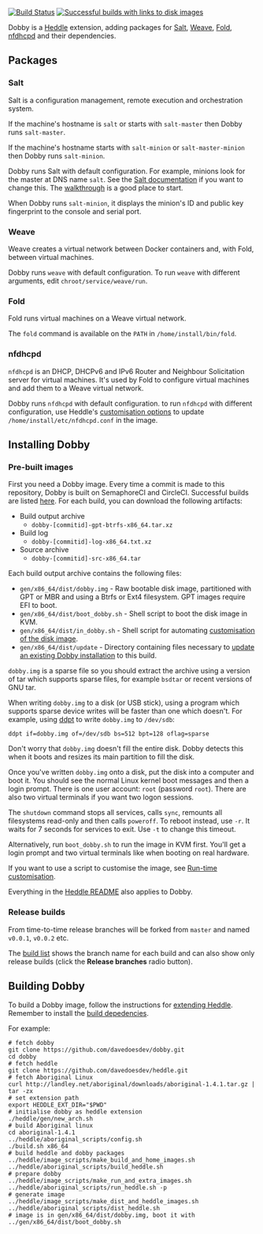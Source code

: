 [![Build Status](https://circleci.com/gh/davedoesdev/dobby.svg?style=svg)](https://circleci.com/gh/davedoesdev/dobby) [![Successful builds with links to disk images](http://rawgit.davedoesdev.com/davedoesdev/dobby/master/builds.svg)](http://rawgit.davedoesdev.com/davedoesdev/dobby/master/.circle-ci/builds.html)

Dobby is a [Heddle](https://github.com/davedoesdev/heddle) extension, adding packages for [Salt](http://saltstack.com/community/), [Weave](http://weave.works/), [Fold](https://github.com/davedoesdev/fold), [nfdhcpd](https://github.com/davedoesdev/nfdhcpd) and their dependencies.

## Packages

### Salt

Salt is a configuration management, remote execution and orchestration system.

If the machine's hostname is `salt` or starts with `salt-master` then Dobby runs `salt-master`.

If the machine's hostname starts with `salt-minion` or `salt-master-minion` then Dobby runs `salt-minion`.

Dobby runs Salt with default configuration. For example, minions look for the master at DNS name `salt`. See the [Salt documentation](https://docs.saltstack.com/en/latest/) if you want to change this. The [walkthrough](https://docs.saltstack.com/en/latest/topics/tutorials/walkthrough.html) is a good place to start.

When Dobby runs `salt-minion`, it displays the minion's ID and public key fingerprint to the console and serial port.

### Weave

Weave creates a virtual network between Docker containers and, with Fold, between virtual machines.

Dobby runs `weave` with default configuration. To run `weave` with different arguments, edit `chroot/service/weave/run`.

### Fold

Fold runs virtual machines on a Weave virtual network.

The `fold` command is available on the `PATH` in `/home/install/bin/fold`.

### nfdhcpd

`nfdhcpd` is an DHCP, DHCPv6 and IPv6 Router and Neighbour Solicitation server for virtual machines. It's used by Fold to configure virtual machines and add them to a Weave virtual network.

Dobby runs `nfdhcpd` with default configuration. to run `nfdhcpd` with different configuration, use Heddle's [customisation options](https://github.com/davedoesdev/heddle#customising-heddle) to update `/home/install/etc/nfdhcpd.conf` in the image.

## Installing Dobby

### Pre-built images

First you need a Dobby image. Every time a commit is made to this repository, Dobby is built on SemaphoreCI and CircleCI. Successful builds are listed [here](http://rawgit.davedoesdev.com/davedoesdev/dobby/master/.circle-ci/builds.html). For each build, you can download the following artifacts:

- Build output archive
  - `dobby-[commitid]-gpt-btrfs-x86_64.tar.xz`
- Build log
  - `dobby-[commitid]-log-x86_64.txt.xz`
- Source archive
  - `dobby-[commitid]-src-x86_64.tar`

Each build output archive contains the following files:

- `gen/x86_64/dist/dobby.img` - Raw bootable disk image, partitioned with GPT or MBR and using a Btrfs or Ext4 filesystem. GPT images require EFI to boot.
- `gen/x86_64/dist/boot_dobby.sh` - Shell script to boot the disk image in KVM.
- `gen/x86_64/dist/in_dobby.sh` - Shell script for automating [customisation of the disk image](https://github.com/davedoesdev/heddle#customising-heddle).
- `gen/x86_64/dist/update` - Directory containing files necessary to [update an existing Dobby installation](https://github.com/davedoesdev/heddle#updating-heddle) to this build.

`dobby.img` is a sparse file so you should extract the archive using a version of tar which supports sparse files, for example `bsdtar` or recent versions of GNU tar.

When writing `dobby.img` to a disk (or USB stick), using a program which supports sparse device writes will be faster than one which doesn't. For example, using [ddpt](http://sg.danny.cz/sg/ddpt.html) to write `dobby.img` to `/dev/sdb`:

```shell
ddpt if=dobby.img of=/dev/sdb bs=512 bpt=128 oflag=sparse
```

Don't worry that `dobby.img` doesn't fill the entire disk. Dobby detects this when it boots and resizes its main partition to fill the disk.

Once you've written `dobby.img` onto a disk, put the disk into a computer and boot it. You should see the normal Linux kernel boot messages and then a login prompt. There is one user account: `root` (password `root`). There are also two virtual terminals if you want two logon sessions.

The `shutdown` command stops all services, calls `sync`, remounts all filesystems read-only and then calls `poweroff`. To reboot instead, use `-r`. It waits for 7 seconds for services to exit. Use `-t` to change this timeout.

Alternatively, run `boot_dobby.sh` to run the image in KVM first. You'll get a login prompt and two virtual terminals like when booting on real hardware.

If you want to use a script to customise the image, see [Run-time customisation](https://github.com/davedoesdev/heddle#run-time-customisation).

Everything in the [Heddle README](https://github.com/davedoesdev/heddle) also applies to Dobby.

### Release builds

From time-to-time release branches will be forked from `master` and named `v0.0.1`, `v0.0.2` etc.

The [build list](http://rawgit.davedoesdev.com/davedoesdev/dobby/master/.circle-ci/builds.html) shows the branch name for each build and can also show only release builds (click the __Release branches__ radio button).

## Building Dobby

To build a Dobby image, follow the instructions for [extending Heddle](https://github.com/davedoesdev/heddle#extending-heddle). Remember to install the [build depedencies](https://github.com/davedoesdev/heddle#install-build-dependencies).

For example:

```shell
# fetch dobby
git clone https://github.com/davedoesdev/dobby.git
cd dobby
# fetch heddle
git clone https://github.com/davedoesdev/heddle.git
# fetch Aboriginal Linux
curl http://landley.net/aboriginal/downloads/aboriginal-1.4.1.tar.gz | tar -zx
# set extension path
export HEDDLE_EXT_DIR="$PWD"
# initialise dobby as heddle extension
./heddle/gen/new_arch.sh
# build Aboriginal linux
cd aboriginal-1.4.1
../heddle/aboriginal_scripts/config.sh
./build.sh x86_64
# build heddle and dobby packages
../heddle/image_scripts/make_build_and_home_images.sh
../heddle/aboriginal_scripts/build_heddle.sh
# prepare dobby
../heddle/image_scripts/make_run_and_extra_images.sh
../heddle/aboriginal_scripts/run_heddle.sh -p
# generate image
../heddle/image_scripts/make_dist_and_heddle_images.sh
../heddle/aboriginal_scripts/dist_heddle.sh
# image is in gen/x86_64/dist/dobby.img, boot it with
../gen/x86_64/dist/boot_dobby.sh
```
